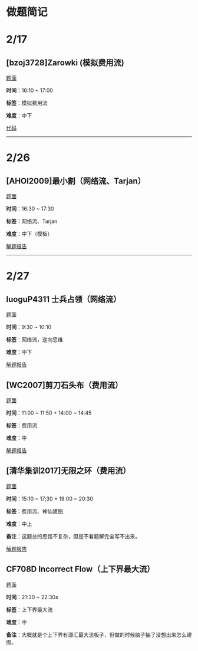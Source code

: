 # 做题简记


# 2/17
## [bzoj3728]Zarowki (模拟费用流)
[题面](https://darkbzoj.tk/problem/3728)

**时间**：16:10 ~ 17:00

**标签**：模拟费用流

**难度**：中下

[代码](https://darkbzoj.tk/submission/111179)

---

# 2/26
## [AHOI2009]最小割（网络流、Tarjan）

[题面](https://www.luogu.com.cn/problem/P4126)

**时间**：16:30 ~ 17:30

**标签**：网络流、Tarjan

**难度**：中下（模板）

[解题报告](https://brucew-07.github.io/%E8%A7%A3%E9%A2%98%E6%8A%A5%E5%91%8Aahoi2009%E6%9C%80%E5%B0%8F%E5%89%B2/)

---

# 2/27
## luoguP4311 士兵占领（网络流）

[题面](https://www.luogu.com.cn/problem/P4311)

**时间**：9:30 ~ 10:10

**标签**：网络流，逆向思维

**难度**：中下

[解题报告](https://brucew-07.github.io/%E8%A7%A3%E9%A2%98%E6%8A%A5%E5%91%8Aluogup4311%E5%A3%AB%E5%85%B5%E5%8D%A0%E9%A2%86/)

## [WC2007]剪刀石头布（费用流）

[题面](https://www.luogu.com.cn/problem/P4249)

**时间**：11:00 ~ 11:50 + 14:00 ~ 14:45

**标签**：费用流

**难度**：中

[解题报告](https://brucew-07.github.io/%E8%A7%A3%E9%A2%98%E6%8A%A5%E5%91%8Awc2007%E5%89%AA%E5%88%80%E7%9F%B3%E5%A4%B4%E5%B8%83/)

## [清华集训2017]无限之环（费用流）

[题面](https://www.luogu.com.cn/problem/P4003)

**时间**：15:10 ~ 17;30 + 19:00 ~ 20:30

**标签**：费用流、神仙建图

**难度**：中上

**备注**：这题总的思路不复杂，但是不看题解完全写不出来。

[解题报告](https://brucew-07.github.io/%E8%A7%A3%E9%A2%98%E6%8A%A5%E5%91%8A%E6%B8%85%E5%8D%8E%E9%9B%86%E8%AE%AD2017%E6%97%A0%E9%99%90%E4%B9%8B%E7%8E%AF/)

## CF708D Incorrect Flow（上下界最大流）

[题面](https://www.luogu.com.cn/problem/CF708D)

**时间**：21:30 ~ 22:30s

**标签**：上下界最大流

**难度**：中

**备注**：大概就是个上下界有源汇最大流板子，但做的时候脑子抽了没想出来怎么建图。

